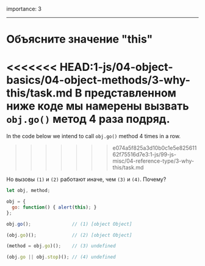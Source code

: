 importance: 3

---

# Объясните значение "this"

<<<<<<< HEAD:1-js/04-object-basics/04-object-methods/3-why-this/task.md
В представленном ниже коде мы намерены вызвать `obj.go()` метод 4 раза подряд.
=======
In the code below we intend to call `obj.go()` method 4 times in a row.
>>>>>>> e074a5f825a3d10b0c1e5e82561162f75516d7e3:1-js/99-js-misc/04-reference-type/3-why-this/task.md

Но вызовы `(1)` и `(2)` работают иначе, чем `(3)` и `(4)`. Почему?

```js run no-beautify
let obj, method;

obj = {
  go: function() { alert(this); }
};

obj.go();               // (1) [object Object]

(obj.go)();             // (2) [object Object]

(method = obj.go)();    // (3) undefined

(obj.go || obj.stop)(); // (4) undefined
```

